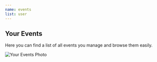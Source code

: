 ```yaml
---
name: events
list: user
---
```

<section>

## Your Events

Here you can find a list of all events you manage and browse them easily.

![Your Events Photo](/images/ye.png)
</section>
